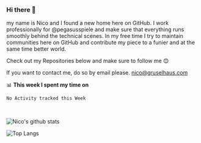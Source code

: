 ### Hi there 👋
my name is Nico and I found a new home here on GitHub. I work professionally for @pegasusspiele and make sure that everything runs smoothly behind the technical scenes. In my free time I try to maintain communities here on GitHub and contribute my piece to a funier and at the same time better world.

Check out my Repositories below and make sure to follow me 😊

If you want to contact me, do so by email please. nico@gruselhaus.com

📊 **This week I spent my time on**
<!--START_SECTION:waka-->
```text
No Activity tracked this Week
```
<!--END_SECTION:waka-->

<br>

![Nico's github stats](https://github-readme-stats.vercel.app/api?username=gruselhaus&show_icons=true)

![Top Langs](https://github-readme-stats.vercel.app/api/top-langs/?username=gruselhaus)
